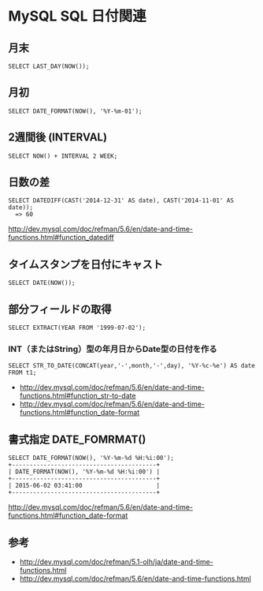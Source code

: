 ﻿# MySQL SQL 日付関連

## 月末

```clike
SELECT LAST_DAY(NOW());
```

## 月初

```clike
SELECT DATE_FORMAT(NOW(), '%Y-%m-01');
```

## 2週間後 (INTERVAL)

```clike
SELECT NOW() + INTERVAL 2 WEEK;
```

## 日数の差

```clike
SELECT DATEDIFF(CAST('2014-12-31' AS date), CAST('2014-11-01' AS date));
  => 60
```

http://dev.mysql.com/doc/refman/5.6/en/date-and-time-functions.html#function_datediff

## タイムスタンプを日付にキャスト

```clike
SELECT DATE(NOW());
```

## 部分フィールドの取得

```clike
SELECT EXTRACT(YEAR FROM '1999-07-02');
```

### INT（またはString）型の年月日からDate型の日付を作る

```clike
SELECT STR_TO_DATE(CONCAT(year,'-',month,'-',day), '%Y-%c-%e') AS date FROM t1;
```

- http://dev.mysql.com/doc/refman/5.6/en/date-and-time-functions.html#function_str-to-date
- http://dev.mysql.com/doc/refman/5.6/en/date-and-time-functions.html#function_date-format

## 書式指定 DATE_FOMRMAT()

```clike
SELECT DATE_FORMAT(NOW(), '%Y-%m-%d %H:%i:00');
+-----------------------------------------+
| DATE_FORMAT(NOW(), '%Y-%m-%d %H:%i:00') |
+-----------------------------------------+
| 2015-06-02 03:41:00                     |
+-----------------------------------------+
```


http://dev.mysql.com/doc/refman/5.6/en/date-and-time-functions.html#function_date-format

## 参考

- http://dev.mysql.com/doc/refman/5.1-olh/ja/date-and-time-functions.html
- http://dev.mysql.com/doc/refman/5.6/en/date-and-time-functions.html
